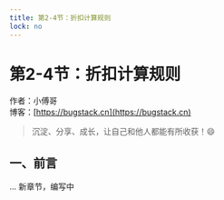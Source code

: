 ```yaml
---
title: 第2-4节：折扣计算规则
lock: no
---
```


# 第2-4节：折扣计算规则

作者：小傅哥
<br/>博客：[https://bugstack.cn](https://bugstack.cn)

> 沉淀、分享、成长，让自己和他人都能有所收获！😄

## 一、前言

... 新章节，编写中